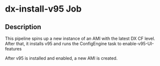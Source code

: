 # dx-install-v95 Job

## Description

This pipeline spins up a new instance of an AMI with the latest DX CF level.
After that, it installs v95 and runs the ConfigEngine task to enable-v95-UI-features


After v95 is installed and enabled, a new AMI is created.



